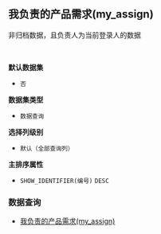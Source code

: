 ## 我负责的产品需求(my_assign) <!-- {docsify-ignore-all} -->

非归档数据，且负责人为当前登录人的数据

<br>
<p class="panel-title"><b>默认数据集</b></p>

* `否`

<p class="panel-title"><b>数据集类型</b></p>

* `数据查询`

<p class="panel-title"><b>选择列级别</b></p>

* `默认（全部查询列）`


<p class="panel-title"><b>主排序属性</b></p>

* `SHOW_IDENTIFIER(编号)` `DESC`



### 数据查询
  * [我负责的产品需求(my_assign)](module/ProdMgmt/idea/query/my_assign)
